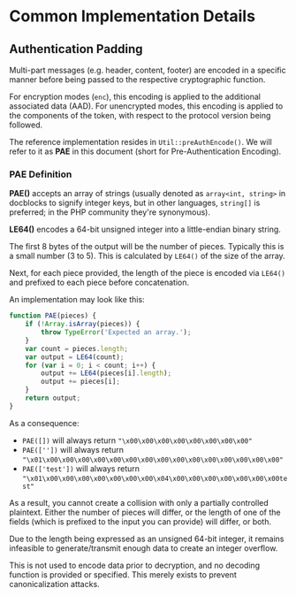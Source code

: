 # Common Implementation Details

## Authentication Padding

Multi-part messages (e.g. header, content, footer) are encoded
in a specific manner before being passed to the respective
cryptographic function.

For encryption modes (`enc`), this encoding is applied
to the additional associated data (AAD). For unencrypted modes,
this encoding is applied to the components of the token, with
respect to the protocol version being followed.

The reference implementation resides in `Util::preAuthEncode()`.
We will refer to it as **PAE** in this document (short for
Pre-Authentication Encoding).

### PAE Definition

**PAE()** accepts an array of strings (usually denoted as
`array<int, string>` in docblocks to signify integer keys, but in
other languages, `string[]` is preferred; in the PHP community
they're synonymous).

**LE64()** encodes a 64-bit unsigned integer into a little-endian
binary string.

The first 8 bytes of the output will be the number of pieces. Typically
this is a small number (3 to 5). This is calculated by `LE64()` of the
size of the array.

Next, for each piece provided, the length of the piece is encoded via
`LE64()` and prefixed to each piece before concatenation.

An implementation may look like this:

```javascript
function PAE(pieces) {
    if (!Array.isArray(pieces)) {
        throw TypeError('Expected an array.');
    }
    var count = pieces.length;
    var output = LE64(count);
    for (var i = 0; i < count; i++) {
        output += LE64(pieces[i].length);
        output += pieces[i];
    }
    return output;
}
```

As a consequence:

* `PAE([])` will always return `"\x00\x00\x00\x00\x00\x00\x00\x00"`
* `PAE([''])` will always return 
  `"\x01\x00\x00\x00\x00\x00\x00\x00\x00\x00\x00\x00\x00\x00\x00\x00"`
* `PAE(['test'])` will always return 
  `"\x01\x00\x00\x00\x00\x00\x00\x00\x04\x00\x00\x00\x00\x00\x00\x00test"`

As a result, you cannot create a collision with only a partially controlled
plaintext. Either the number of pieces will differ, or the length of one
of the fields (which is prefixed to the input you can provide) will differ,
or both.

Due to the length being expressed as an unsigned 64-bit integer, it remains
infeasible to generate/transmit enough data to create an integer overflow. 

This is not used to encode data prior to decryption, and no decoding function
is provided or specified. This merely exists to prevent canonicalization
attacks.
